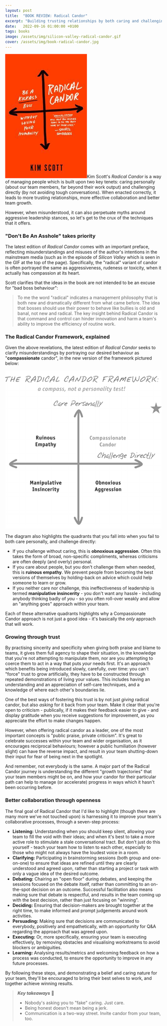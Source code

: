 ```yaml
---
layout: post
title:  "BOOK REVIEW: Radical Candor"
excerpt: "Building trusting relationships by both caring and challenging."
date:   2022-09-16 01:00:00 +0100
tags: books
image: /assets/img/silicon-valley-radical-candor.gif
cover: /assets/img/book-radical-candor.jpg
---
```


<img src="/assets/img/book-radical-candor.jpg" class="cover">Kim Scott's _Radical Candor_ is a way of managing people which is built upon two key tenets: caring personally (about our team members, far beyond their work output) and challenging directly (by not avoiding tough conversations). When enacted correctly, it leads to more trusting relationships, more effective collaboration and better team growth. 

However, when misunderstood, it can also perpetuate myths around aggressive leadership stances, so let's get to the crux of the techniques that it offers.

### "Don't Be An Asshole" takes priority

The latest edition of _Radical Candor_ comes with an important preface, reflecting misunderstandings and misuses of the author's intentions in the mainstream media (such as in the episode of _Silicon Valley_ which is seen in the GIF at the top of the page). Specifically, the "radical" variant of candor is often portrayed the same as aggressiveness, rudeness or toxicity, when it actually has compassion at its heart. 

Scott clarifies that the ideas in the book are not intended to be an excuse for "bad boss behaviour":

> To me the word "radical" indicates a management philosophy that is both new and dramatically different from what came before. The idea that bosses should use their power to behave like bullies is old and banal, not new and radical. The key insight behind Radical Candor is that command and control can hinder innovation and harm a team's ability to improve the efficiency of routine work.

### The Radical Candor Framework, explained

Given the above revelations, the latest edition of _Radical Candor_ seeks to clarify misunderstandings by portraying our desired behaviour as "**compassionate** candor", in the new version of the framework pictured below: 

![The Radical Candor Framework](/assets/img/radical-candor-framework.png)

The diagram also highlights the quadrants that you fall into when you fail to both care personally, and challenge directly:

* If you challenge without caring, this is **obnoxious aggression**. Often this takes the form of broad, non-specific compliments, whereas criticisms are often deeply (and overly) personal.
* If you care about people, but you don't challenge them when needed, this is **ruinous empathy**. We prevent people from becoming the best versions of themselves by holding-back on advice which could help someone to learn or grow.
* If you neither care nor challenge, this ineffectiveness of leadership is termed **manipulative insincerity** - you don't want any hassle - including anybody thinking badly of _you_ - so you often roll-over weakly and allow an "anything goes" approach within your team.

Each of these alternative quadrants highlights why a Compassionate Candor approach is not just a good idea - it's basically the _only_ approach that will work. 

### Growing through trust

By practising sincerity and specificity when giving both praise and blame to teams, it gives them full agency to shape their situation, in the knowledge that you're not attempting to manipulate them, nor are you attempting to coerce them to act in a way that puts _your_ needs first. It's an approach which benefits being introduced slowly, carefully, over time: you can't "force" trust to grow artificially, they have to be constructed through repeated demonstrations of living your values. This includes having an understanding and an appreciation of self-care techniques, and a knowledge of where each other's boundaries lie.

One of the best ways of fostering this trust is by not just _giving_ radical candor, but also _asking_ for it back from your team. Make it clear that you're open to criticism - publically, if it makes their feedback easier to give - and display gratitude when you receive suggestions for improvement, as you appreciate the effort to make changes happen.

However, when offering radical candor as a leader, one of the most important concepts is "public praise, private criticism". It's great to celebrate successes within your team and wider organisation, as it encourages reciprocal behaviours; however a public humiliation (however slight) can have the reverse impact, and result in your team shutting-down their input for fear of being next in the spotlight.

And remember, not everybody is the same. A major part of the Radical Candor journey is understanding the different "growth trajectories" that your team members might be on, and how your candor for their particular path can help to manage (or accelerate) progress in ways which it hasn't been occurring before.

### Better collaboration through openness

The final goal of Radical Candor that I'd like to highlight (though there are many more we've not touched upon) is harnessing it to improve your team's collaborative processes, through a seven-step process:

* **Listening:** Understanding when you should keep silent, allowing your team to fill the void with their ideas; and when it's best to take a more active role to stimulate a stale conversational tract. But don't just do this yourself - teach your team how to listen to each other, especially to those who might not always have the loudest voice in a room.
* **Clarifying:** Participating in brainstorming sessions (both group and one-on-one) to ensure that ideas are refined until they are clearly understood and agreed upon, rather than starting a project or task with only a vague idea of the desired outcome.
* **Debating:** Chairing an "open floor" during debates, and keeping the sessions focused on the debate itself, rather than committing to an on-the-spot decision on an outcome. Successful facilitation also means making sure that debate is respectful, and results in the team coming up with the best decision, rather than just focusing on "winning".
* **Deciding:** Ensuring that decision-makers are brought together at the right time, to make informed and prompt judgements around work activities.
* **Persuading:** Making sure that decisions are communicated to everybody, positively and empathetically, with an opportunity for Q&A regarding the approach that was agreed upon.
* **Executing:** Or, more specifically, ensuring your team is executing effectively, by removing obstacles and visualising workstreams to avoid blockers or ambiguities.
* **Learning:** Analysing results/metrics and welcoming feedback on how a process was conducted, to ensure the opportunity to improve in any future processes.

By following these steps, and demonstrating a belief and caring nature for your team, they'll be encouraged to bring their best selves to work, and together achieve winning results.

> **_Key takeaways_** 📝  
> * Nobody's asking you to "fake" caring. Just care.
> * Being honest doesn't mean being a jerk.
> * Communication is a two-way street. Invite candor from your team, too.